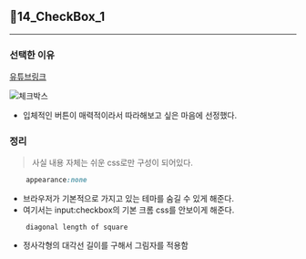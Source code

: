 ## 📁14_CheckBox_1


---

### 선택한 이유

[유튜브링크](https://www.youtube.com/watch?v=IoROPvDgxkc)

![체크박스](https://user-images.githubusercontent.com/44540726/154965651-44adf76d-7f28-4f13-bde5-a040460d2d25.gif)

+ 입체적인 버튼이 매력적이라서 따라해보고 싶은 마음에 선정했다.

### 정리
> 사실 내용 자체는 쉬운 css로만 구성이 되어있다. 


```css
    appearance:none
```
+ 브라우저가 기본적으로 가지고 있는 테마를 숨길 수 있게 해준다.
+ 여기서는 input:checkbox의 기본 크롬 css를 안보이게 해준다.

```
    diagonal length of square
```
+ 정사각형의 대각선 길이를 구해서 그림자를 적용함

